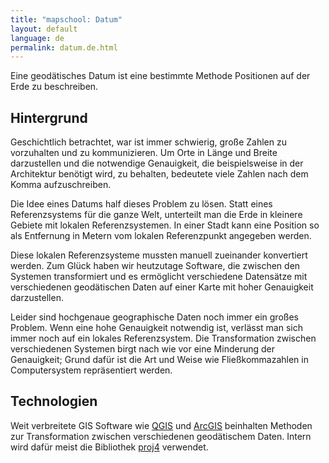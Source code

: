 ```yaml
---
title: "mapschool: Datum"
layout: default
language: de
permalink: datum.de.html
---
```


Eine geodätisches Datum ist eine bestimmte Methode Positionen auf der Erde zu beschreiben.

## Hintergrund

Geschichtlich betrachtet, war ist immer schwierig, große Zahlen zu vorzuhalten und zu kommunizieren. Um Orte in Länge und Breite darzustellen und die notwendige Genauigkeit, die beispielsweise in der Architektur benötigt wird, zu behalten, bedeutete viele Zahlen nach dem Komma aufzuschreiben.

Die Idee eines Datums half dieses Problem zu lösen. Statt eines Referenzsystems für die ganze Welt, unterteilt man die Erde in kleinere Gebiete mit lokalen Referenzsystemen. In einer Stadt kann eine Position so als Entfernung in Metern vom lokalen Referenzpunkt angegeben werden.

Diese lokalen Referenzsysteme mussten manuell zueinander konvertiert werden. Zum Glück haben wir heutzutage Software, die zwischen den Systemen transformiert und es ermöglicht verschiedene Datensätze mit verschiedenen geodätischen Daten auf einer Karte mit hoher Genauigkeit darzustellen.

Leider sind hochgenaue geographische Daten noch immer ein großes Problem. Wenn eine hohe Genauigkeit notwendig ist, verlässt man sich immer noch auf ein lokales Referenzsystem. Die Transformation zwischen verschiedenen Systemen birgt nach wie vor eine Minderung der Genauigkeit; Grund dafür ist die Art und Weise wie Fließkommazahlen in Computersystem repräsentiert werden.

## Technologien

Weit verbreitete GIS Software wie [QGIS](http://www.qgis.org/) und [ArcGIS](http://www.esri.com/software/arcgis) beinhalten Methoden zur Transformation zwischen verschiedenen geodätischem Daten. Intern wird dafür meist die Bibliothek [proj4](http://trac.osgeo.org/proj/) verwendet.
